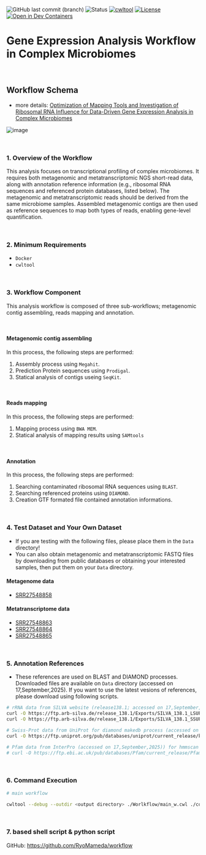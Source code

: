 
![GitHub last commit (branch)](https://img.shields.io/github/last-commit/RyoMameda/workflow_cwl/main)
![Status](https://img.shields.io/badge/status-development-yellow)
[![cwltool](https://img.shields.io/badge/cwltool-3.1.20250110105449-success)](https://github.com/common-workflow-language/cwltool/releases/tag/3.1.20250110105449)
[![License](https://img.shields.io/badge/License-MIT-blue.svg)](./LICENSE)
[![Open in Dev Containers](https://img.shields.io/static/v1?label=Dev%20Containers&message=python3.11&color=blue&logo=docker)](https://github.com/yonesora56/plant2human/tree/main/.devcontainer)

# Gene Expression Analysis Workflow in Complex Microbiomes

&nbsp;

## Workflow Schema 
- more details: [Optimization of Mapping Tools and Investigation of Ribosomal RNA Influence for Data-Driven Gene Expression Analysis in Complex Microbiomes](https://doi.org/10.3390/microorganisms13050995)

![image](./image/microorganisms-13-00995-g001.png)

&nbsp;

### 1. Overview of the Workflow

This analysis focuses on transcriptional profiling of complex microbiomes. It requires both metagenomic and metatranscriptomic NGS short-read data, along with annotation reference information (e.g., ribosomal RNA sequences and referenced protein databases, listed below). The metagenomic and metatranscriptomic reads should be derived from the same microbiome samples. Assembled metagenomic contigs are then used as reference sequences to map both types of reads, enabling gene-level quantification.

&nbsp;

### 2. Minimum Requirements

- `Docker`
- `cwltool`

&nbsp;

### 3. Workflow Component

This analysis workflow is composed of three sub-workflows; metagenomic contig assembling, reads mapping and annotation. 

&nbsp;

#### Metagenomic contig assembling

In this process, the following steps are performed:


1. Assembly process using `Megahit`. 
2. Prediction Protein sequences using `Prodigal`.
3. Statical analysis of contigs useing `SeqKit`.

&nbsp;

#### Reads mapping

In this process, the following steps are performed:

1. Mapping process using `BWA MEM`.
2. Statical analysis of mapping results using `SAMtools`

&nbsp;

#### Annotation

In this process, the following steps are performed:

1. Searching contaminated ribosomal RNA sequences using `BLAST`.
2. Searching referenced proteins using `DIAMOND`.
3. Creation GTF formated file contained annotation informations.

&nbsp;

### 4. Test Dataset and Your Own Dataset

- If you are testing with the following files, please place them in the `Data` directory!
- You can also obtain metagenomic and metatranscriptomic FASTQ files by downloading from public databases or obtaining your interested samples, then put them on your `Data` directory.

#### Metagenome data

- [SRR27548858](https://www.ncbi.nlm.nih.gov/sra/?term=SRR27548858)

#### Metatranscriptome data

- [SRR27548863](https://www.ncbi.nlm.nih.gov/sra/?term=SRR27548863)
- [SRR27548864](https://www.ncbi.nlm.nih.gov/sra/?term=SRR27548864)
- [SRR27548865](https://www.ncbi.nlm.nih.gov/sra/?term=SRR27548865)

&nbsp;

### 5. Annotation References

- These references are used on BLAST and DIAMOND processes. Downloaded files are available on `Data` directory (accessed on 17,September,2025). If you want to use the latest vesions of references, please download using following scripts.

```bash
# rRNA data from SILVA website (release138.1; accessed on 17,September,2025)
curl -O https://ftp.arb-silva.de/release_138.1/Exports/SILVA_138.1_LSUParc_tax_silva.fasta.gz
curl -O https://ftp.arb-silva.de/release_138.1/Exports/SILVA_138.1_SSUParc_tax_silva.fasta.gz

# Swiss-Prot data from UniProt for diamond makedb process (accessed on 17,September,2025)
curl -O https://ftp.uniprot.org/pub/databases/uniprot/current_release/knowledgebase/complete/uniprot_sprot.fasta.gz

# Pfam data from InterPro (accessed on 17,September,2025)) for hmmscan proess. Appling HMMER process in this workflow is on going, however this process takes time. This step will be optional.
# curl -O https://ftp.ebi.ac.uk/pub/databases/Pfam/current_release/Pfam-A.hmm.gz
```

&nbsp;

### 6. Command Execution

```bash
# main workflow

cwltool --debug --outdir <output directory> ./Worlkflow/main_w.cwl ./config/main_w.yml

```

&nbsp;

### 7. based shell script & python script

GitHub: https://github.com/RyoMameda/workflow

